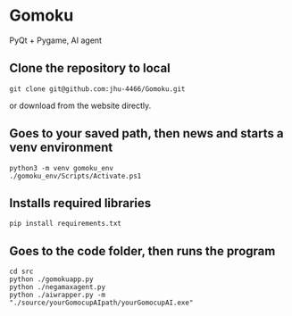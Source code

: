 # Gomoku
PyQt + Pygame, AI agent

## Clone the repository to local
```shell
git clone git@github.com:jhu-4466/Gomoku.git
```

or download from the website directly.

## Goes to your saved path, then news and starts a venv environment
```shell
python3 -m venv gomoku_env
./gomoku_env/Scripts/Activate.ps1
```

## Installs required libraries
```shell
pip install requirements.txt
```

## Goes to the code folder, then runs the program
```shell
cd src
python ./gomokuapp.py
python ./negamaxagent.py
python ./aiwrapper.py -m "./source/yourGomocupAIpath/yourGomocupAI.exe"
```